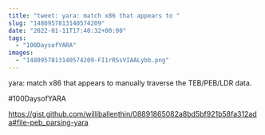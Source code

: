 ```yaml
---
title: "tweet: yara: match x86 that appears to "
slug: "1480957813140574209"
date: "2022-01-11T17:40:32+00:00"
tags:
  - "100DaysofYARA"
images:
  - "1480957813140574209-FI1rRSsVIAALybb.png"
---
```

yara: match x86 that appears to manually traverse the TEB/PEB/LDR data.

#100DaysofYARA 

https://gist.github.com/williballenthin/08891865082a8bd5bf921b58fa312ada#file-peb_parsing-yara 